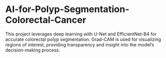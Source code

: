 # AI-for-Polyp-Segmentation-Colorectal-Cancer
This project leverages deep learning with U-Net and EfficientNet-B4 for accurate colorectal polyp segmentation. Grad-CAM is used for visualizing regions of interest, providing transparency and insight into the model’s decision-making process.
